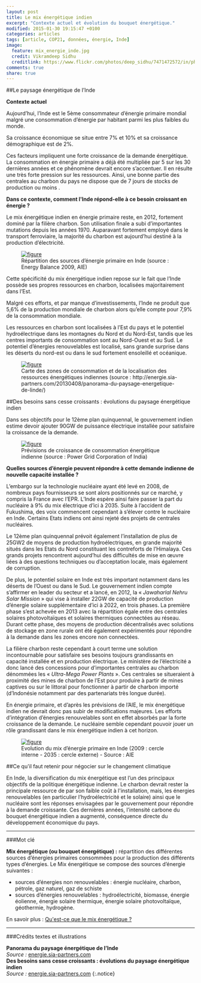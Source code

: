 ```yaml
---
layout: post
title: Le mix énergétique indien
excerpt: "Contexte actuel et évolution du bouquet énergétique."
modified: 2015-01-30 19:15:47 +0100
categories: articles
tags: [article, COP21, données, énergie, Inde]
image:
  feature: mix_energie_inde.jpg
  credit: Vikramdeep Sidhu
  creditlink: https://www.flickr.com/photos/deep_sidhu/7471472572/in/photostream/
comments: true
share: true
---
```

##Le paysage énergétique de l’Inde

**Contexte actuel**

Aujourd’hui, l’Inde est le 5ème consommateur d’énergie primaire mondial malgré une consommation d’énergie par habitant parmi les plus faibles du monde.

Sa croissance économique se situe entre 7% et 10% et sa croissance démographique est de 2%.

Ces facteurs impliquent une forte croissance de la demande énergétique. La consommation en énergie primaire a déjà été multipliée par 5 sur les 30 dernières années et ce phénomène devrait encore s’accentuer. Il en résulte une très forte pression sur les ressources. Ainsi, une bonne partie des centrales au charbon du pays ne dispose que de 7 jours de stocks de production ou moins .

**Dans ce contexte, comment l'Inde répond-elle à ce besoin croissant en énergie ?**

Le mix énergétique indien en énergie primaire reste, en 2012, fortement dominé par la filière charbon. Son utilisation finale a subi d’importantes mutations depuis les années 1970. Auparavant fortement employé dans le transport ferroviaire, la majorité du charbon est aujourd’hui destiné à la production d’électricité.

<figure>
	<a href="http://www.notretribunet.fr/MonBlogGitHub/images/png/mix_energetique_inde_2010.png"><img src="http://bit.ly/19lVpRG" alt="figure" /></a>
	<figcaption>Répartition des sources d’énergie primaire en Inde (source : Energy Balance 2009, AIE)</figcaption>
</figure>

Cette spécificité du mix énergétique indien repose sur le fait que l’Inde possède ses propres ressources en charbon, localisées majoritairement dans l’Est.

Malgré ces efforts, et par manque d’investissements, l’Inde ne produit que 5,6% de la production mondiale de charbon alors qu’elle compte pour 7,9% de la consommation mondiale.

Les ressources en charbon sont localisées à l’Est du pays et le potentiel hydroélectrique dans les montagnes du Nord et du Nord-Est, tandis que les centres importants de consommation sont au Nord-Ouest et au Sud. Le potentiel d’énergies renouvelables est localisé, sans grande surprise dans les déserts du nord-est ou dans le sud fortement ensoleillé et océanique.

<figure>
	<a href="http://www.notretribunet.fr/MonBlogGitHub/images/png/consommation_ressources_energie_inde.png"><img src="http://bit.ly/1CxJD08" alt="figure" /></a>
	<figcaption>Carte des zones de consommation et de la localisation des ressources énergétiques indiennes (source : http://energie.sia-partners.com/20130408/panorama-du-paysage-energetique-de-linde/)</figcaption>
</figure>

##Des besoins sans cesse croissants : évolutions du paysage énergétique indien

Dans ses objectifs pour le 12ème plan quinquennal, le gouvernement indien estime devoir ajouter 90GW de puissance électrique installée pour satisfaire la croissance de la demande.

<figure>
	<a href="http://www.notretribunet.fr/MonBlogGitHub/images/png/previsions_croissance_energie_inde.png"><img src="http://bit.ly/1vNVRmc" alt="figure" /></a>
	<figcaption>Prévisions de croissance de consommation énergétique indienne (source : Power Grid Corporation of India)</figcaption>
</figure>

**Quelles sources d’énergie peuvent répondre à cette demande indienne de nouvelle capacité installée ?**

L’embargo sur la technologie nucléaire ayant été levé en 2008, de nombreux pays fournisseurs se sont alors positionnés sur ce marché, y compris la France avec l’EPR. L’Inde espère ainsi faire passer la part du nucléaire à 9% du mix électrique d’ici à 2035. Suite à l’accident de Fukushima, des voix commencent cependant à s’élever contre le nucléaire en Inde. Certains Etats indiens ont ainsi rejeté des projets de centrales nucléaires.

Le 12ème plan quinquennal prévoit également l’installation de plus de 25GW2 de moyens de production hydroélectriques, en grande majorité situés dans les Etats du Nord constituant les contreforts de l’Himalaya. Ces grands projets rencontrent aujourd’hui des difficultés de mise en œuvre liées à des questions techniques ou d’acceptation locale, mais également de corruption.

De plus, le potentiel solaire en Inde est très important notamment dans les déserts de l’Ouest ou dans le Sud. Le gouvernement indien compte s’affirmer en leader du secteur et a lancé, en 2012, la « *Jawaharlal Nehru Solar Mission* » qui vise à installer 22GW de capacité de production d’énergie solaire supplémentaire d’ici à 2022, en trois phases. La première phase s’est achevée en 2013 avec la répartition égale entre des centrales solaires photovoltaïques et solaires thermiques connectées au réseau. Durant cette phase, des moyens de production décentralisés avec solutions de stockage en zone rurale ont été également expérimentés pour répondre à la demande dans les zones encore non connectées.

La filière charbon reste cependant à court terme une solution incontournable pour satisfaire ses besoins toujours grandissants en capacité installée et en production électrique. Le ministère de l’électricité a donc lancé des concessions pour d’importantes centrales au charbon dénommées les « *Ultra-Mega Power Plants* ». Ces centrales se situeraient à proximité des mines de charbon de l’Est pour produire à partir de mines captives ou sur le littoral pour fonctionner à partir de charbon importé (d’Indonésie notamment par des partenariats très longue durée).

En énergie primaire, et d’après les prévisions de l’AIE, le mix énergétique indien ne devrait donc pas subir de modifications majeures. Les efforts d’intégration d’énergies renouvelables sont en effet absorbés par la forte croissance de la demande. Le nucléaire semble cependant pouvoir jouer un rôle grandissant dans le mix énergétique indien à cet horizon.

<figure>
	<a href="http://www.notretribunet.fr/MonBlogGitHub/images/png/evolution_2009_2035_mix_energie_inde.png"><img src="http://bit.ly/19lWr0b" alt="figure" /></a>
	<figcaption>Evolution du mix d’énergie primaire en Inde (2009 : cercle interne - 2035 : cercle externe) - Source : AIE</figcaption>
</figure>

##Ce qu'il faut retenir pour négocier sur le changement climatique

En Inde, la diversification du mix énergétique est l’un des principaux objectifs de la politique énergétique indienne. Le charbon devrait rester la principale ressource de par son faible coût à l'installation, mais, les énergies renouvelables (en particulier l’hydroélectricité et le solaire) ainsi que le nucléaire sont les réponses envisagées par le gouvernement pour répondre à la demande croissante. Ces dernières années, l’intensité carbone du bouquet énergétique indien a augmenté, conséquence directe du développement économique du pays.

---

###Mot clé

**Mix énergétique (ou bouquet énergétique) :** répartition des différentes sources d’énergies primaires consommées pour la production des différents types d’énergies. Le Mix énergétique se compose des sources d’énergie suivantes :

- sources d’énergies non renouvelables : énergie nucléaire, charbon, pétrole, gaz naturel, gaz de schiste
- sources d’énergies renouvelables : hydroélectricité, biomasse, énergie éolienne, énergie solaire thermique, énergie solaire photovoltaïque, géothermie, hydrogène.

En savoir plus : [Qu'est-ce que le mix énergétique ?](http://www.planete-energies.com/fr/medias/decryptages/qu-est-ce-que-le-mix-energetique "Lien externe")

---

###Crédits textes et illustrations

**Panorama du paysage énergétique de l’Inde**<br>
*Source :* [energie.sia-partners.com](http://energie.sia-partners.com/20130408/panorama-du-paysage-energetique-de-linde/ "Lien externe")<br>
**Des besoins sans cesse croissants : évolutions du paysage énergétique indien**<br>
*Source :* [energie.sia-partners.com](http://energie.sia-partners.com/20130423/des-besoins-sans-cesse-croissants-evolutions-du-paysage-energetique-indien/ "Lien externe")
{:.notice}



